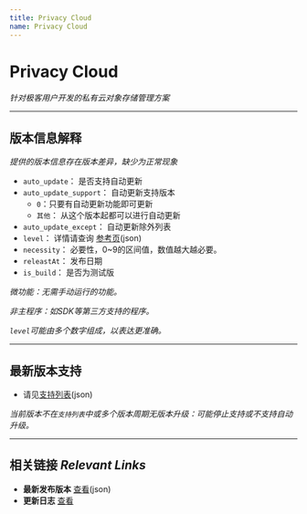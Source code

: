 ```yaml
---
title: Privacy Cloud
name: Privacy Cloud
---
```

# Privacy Cloud

*针对极客用户开发的私有云对象存储管理方案*

---

## 版本信息解释

*提供的版本信息存在版本差异，缺少为正常现象*

- `auto_update`： 是否支持自动更新
- `auto_update_support`： 自动更新支持版本
  - `0`：只要有自动更新功能即可更新
  - `其他`： 从这个版本起都可以进行自动更新
- `auto_update_except`： 自动更新除外列表
- `level`： 详情请查询 [参考页](./i_level.md)(json)
- `necessity`： 必要性，0~9的区间值，数值越大越必要。
- `releastAt`： 发布日期
- `is_build`： 是否为测试版

*微功能：无需手动运行的功能。*

*非主程序：如SDK等第三方支持的程序。*

*`level`可能由多个数字组成，以表达更准确。*

---

## 最新版本支持

- 请见[支持列表](./support_status.md)(json)

*当前版本不在`支持列表`中或多个版本周期无版本升级：可能停止支持或不支持自动升级。*

---

## 相关链接 *Relevant Links*

- **最新发布版本** [查看](./lastest.md)(json)
- **更新日志** [查看](../notice/update_logs.md)
